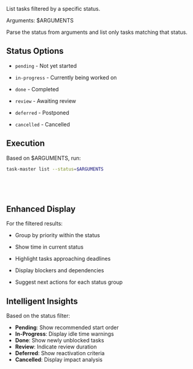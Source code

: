 List tasks filtered by a specific status.

Arguments: $ARGUMENTS

Parse the status from arguments and list only tasks matching that status.

## Status Options


- `pending` - Not yet started


- `in-progress` - Currently being worked on


- `done` - Completed


- `review` - Awaiting review


- `deferred` - Postponed


- `cancelled` - Cancelled

## Execution

Based on $ARGUMENTS, run:



```bash
task-master list --status=$ARGUMENTS






```

## Enhanced Display

For the filtered results:


- Group by priority within the status


- Show time in current status


- Highlight tasks approaching deadlines


- Display blockers and dependencies


- Suggest next actions for each status group

## Intelligent Insights

Based on the status filter:
- **Pending**: Show recommended start order
- **In-Progress**: Display idle time warnings
- **Done**: Show newly unblocked tasks
- **Review**: Indicate review duration
- **Deferred**: Show reactivation criteria
- **Cancelled**: Display impact analysis